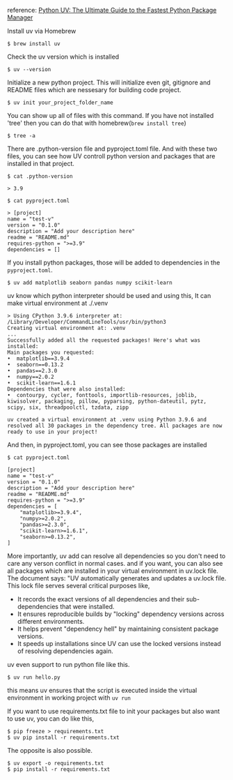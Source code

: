 reference: [Python UV: The Ultimate Guide to the Fastest Python Package Manager](https://www.datacamp.com/tutorial/python-uv)

Install uv via Homebrew
```
$ brew install uv
```

Check the uv version which is installed
```
$ uv --version
```

Initialize a new python project. This will initialize even git, gitignore and README files which are nessesary for building code project.
```
$ uv init your_project_folder_name
```

You can show up all of files with this command. If you have not installed 'tree' then you can do that with homebrew(`brew install tree`)
```
$ tree -a
```

There are .python-version file and pyproject.toml file. And with these two files, you can see how UV controll python version and packages that are installed in that project.
```
$ cat .python-version
```
```
> 3.9
```

```
$ cat pyproject.toml
```
```
> [project]
name = "test-v"
version = "0.1.0"
description = "Add your description here"
readme = "README.md"
requires-python = ">=3.9"
dependencies = []
```

If you install python packages, those will be added to dependencies in the `pyproject.toml`.
```
$ uv add matplotlib seaborn pandas numpy scikit-learn
```
uv know which python interpreter should be used and using this, It can make virtual environment at ./.venv
```
> Using CPython 3.9.6 interpreter at: /Library/Developer/CommandLineTools/usr/bin/python3
Creating virtual environment at: .venv
...
Successfully added all the requested packages! Here's what was installed:
Main packages you requested:
•  matplotlib==3.9.4
•  seaborn==0.13.2
•  pandas==2.3.0
•  numpy==2.0.2
•  scikit-learn==1.6.1
Dependencies that were also installed:
•  contourpy, cycler, fonttools, importlib-resources, joblib, kiwisolver, packaging, pillow, pyparsing, python-dateutil, pytz, scipy, six, threadpoolctl, tzdata, zipp

uv created a virtual environment at .venv using Python 3.9.6 and resolved all 30 packages in the dependency tree. All packages are now ready to use in your project!
```

And then, in pyproject.toml, you can see those packages are installed
```
$ cat pyproject.toml
```
```
[project]
name = "test-v"
version = "0.1.0"
description = "Add your description here"
readme = "README.md"
requires-python = ">=3.9"
dependencies = [
    "matplotlib>=3.9.4",
    "numpy>=2.0.2",
    "pandas>=2.3.0",
    "scikit-learn>=1.6.1",
    "seaborn>=0.13.2",
]
```

More importantly, uv add can resolve all dependencies so you don't need to care any verson conflict in normal cases.
and if you want, you can also see all packages which are installed in your virtual environment in uv.lock file.
The document says:
"UV automatically generates and updates a uv.lock file. This lock file serves several critical purposes like,
- It records the exact versions of all dependencies and their sub-dependencies that were installed.
- It ensures reproducible builds by "locking" dependency versions across different environments.
- It helps prevent "dependency hell" by maintaining consistent package versions.
- It speeds up installations since UV can use the locked versions instead of resolving dependencies again.


uv even support to run python file like this.
```
$ uv run hello.py
```

this means uv ensures that the script is executed inside the virtual environment in working project with `uv run`


If you want to use requirements.txt file to init your packages but also want to use uv, you can do like this,
```
$ pip freeze > requirements.txt
$ uv pip install -r requirements.txt
```
The opposite is also possible.
```
$ uv export -o requirements.txt
$ pip install -r requirements.txt
```

